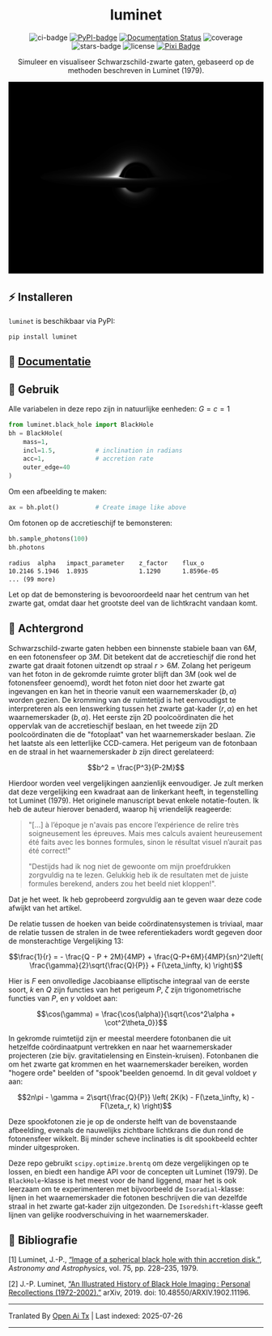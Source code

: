 <div align="center">
  
# luminet
![ci-badge](https://img.shields.io/appveyor/build/bgmeulem/luminet?label=ci&style=flat-square) [![PyPI-badge](https://img.shields.io/pypi/v/luminet?pypiBaseUrl=https%3A%2F%2Fpypi.org&style=flat-square&logo=pypi&logoColor=white&link=https%3A%2F%2Fpypi.org%2Fproject%2Fluminet%2F)](https://pypi.org/project/luminet) [![Documentation Status](https://readthedocs.org/projects/luminet/badge/?version=latest&style=flat-square)](https://luminet.readthedocs.io/en/latest/?badge=latest) ![coverage](https://img.shields.io/codecov/c/github/bgmeulem/Luminet?style=flat-square) ![stars-badge](https://img.shields.io/github/stars/bgmeulem/Luminet?style=flat-square) ![license](https://img.shields.io/github/license/bgmeulem/Luminet?style=flat-square) [![Pixi Badge](https://img.shields.io/endpoint?url=https://raw.githubusercontent.com/prefix-dev/pixi/main/assets/badge/v0.json&style=flat-square)](https://pixi.sh)

Simuleer en visualiseer Schwarzschild-zwarte gaten, gebaseerd op de methoden beschreven in Luminet (1979).

![Voorbeeldplot van een zwart gat](https://raw.githubusercontent.com/bgmeulem/luminet/master/assets/bh_plot.png)
</div>

## ⚡ Installeren
`luminet` is beschikbaar via PyPI:

```shell
pip install luminet
```

## 📖 [Documentatie](https://luminet.readthedocs.io/en/latest/index.html)

## 🔩 Gebruik

Alle variabelen in deze repo zijn in natuurlijke eenheden: $G=c=1$

```python
from luminet.black_hole import BlackHole
bh = BlackHole(
    mass=1,
    incl=1.5,           # inclination in radians
    acc=1,              # accretion rate
    outer_edge=40
)
```
Om een afbeelding te maken:
```python
ax = bh.plot()          # Create image like above
```
Om fotonen op de accretieschijf te bemonsteren:

```python
bh.sample_photons(100)
bh.photons
```
```
radius  alpha   impact_parameter    z_factor    flux_o
10.2146 5.1946  1.8935              1.1290      1.8596e-05
... (99 more)
```
Let op dat de bemonstering is bevooroordeeld naar het centrum van het zwarte gat, omdat daar het grootste deel van de lichtkracht vandaan komt.


## 📝 Achtergrond
Schwarzschild-zwarte gaten hebben een binnenste stabiele baan van $6M$, en een fotonensfeer op $3M$. Dit betekent dat
de accretieschijf die rond het zwarte gat draait fotonen uitzendt op straal $r>6M$. Zolang het perigeum van het foton in de gekromde ruimte groter blijft dan $3M$ (ook wel de fotonensfeer genoemd), wordt het foton niet door het zwarte gat ingevangen en kan het in theorie vanuit een waarnemerskader $(b, \alpha)$ worden gezien. De kromming van de ruimtetijd is het eenvoudigst te interpreteren als een lenswerking tussen het zwarte gat-kader $(r, \alpha)$ en het waarnemerskader $(b, \alpha)$. Het eerste zijn 2D poolcoördinaten die het oppervlak van de accretieschijf beslaan, en het tweede zijn 2D poolcoördinaten die de "fotoplaat" van het waarnemerskader beslaan. Zie het laatste als een letterlijke CCD-camera. Het perigeum van de fotonbaan en de straal in het waarnemerskader $b$ zijn direct gerelateerd:

$$b^2 = \frac{P^3}{P-2M}$$

Hierdoor worden veel vergelijkingen aanzienlijk eenvoudiger.
Je zult merken dat deze vergelijking een kwadraat aan de linkerkant heeft, in tegenstelling tot Luminet (1979). Het originele manuscript bevat enkele notatie-fouten. Ik heb de auteur hierover benaderd, waarop hij vriendelijk reageerde:

> "[...] à l’époque je n'avais pas encore l’expérience de relire très soigneusement les épreuves. Mais mes calculs avaient  heureusement été faits avec les bonnes formules, sinon le résultat visuel n’aurait pas été correct!" 
>
>"Destijds had ik nog niet de gewoonte om mijn proefdrukken zorgvuldig na te lezen. Gelukkig heb ik de resultaten met de juiste formules berekend, anders zou het beeld niet kloppen!".

Dat je het weet. Ik heb geprobeerd zorgvuldig aan te geven waar deze code afwijkt van het artikel.

De relatie tussen de hoeken van beide coördinatensystemen is triviaal, maar de relatie tussen de stralen in de twee referentiekaders wordt gegeven door de monsterachtige Vergelijking 13:

$$\frac{1}{r} = - \frac{Q - P + 2M}{4MP} + \frac{Q-P+6M}{4MP}{sn}^2\left( \frac{\gamma}{2}\sqrt{\frac{Q}{P}} + F(\zeta_\infty, k) \right)$$

Hier is $F$ een onvolledige Jacobiaanse elliptische integraal van de eerste soort, $k$ en $Q$ zijn functies van het perigeum $P$, $\zeta$ zijn trigonometrische functies van $P$, en $\gamma$ voldoet aan:

$$\cos(\gamma) = \frac{\cos(\alpha)}{\sqrt{\cos^2\alpha + \cot^2\theta_0}}$$

In gekromde ruimtetijd zijn er meestal meerdere fotonbanen die uit hetzelfde coördinaatpunt vertrekken en naar het waarnemerskader projecteren (zie bijv. gravitatielensing en Einstein-kruisen). Fotonbanen die om het zwarte gat krommen en het waarnemerskader bereiken, worden "hogere orde" beelden of "spook"beelden genoemd. In dit geval voldoet $\gamma$ aan:

$$2n\pi - \gamma = 2\sqrt{\frac{Q}{P}} \left( 2K(k) - F(\zeta_\infty, k) - F(\zeta_r, k)  \right)$$

Deze spookfotonen zie je op de onderste helft van de bovenstaande afbeelding, evenals de nauwelijks zichtbare lichtkrans die dun rond de fotonensfeer wikkelt. Bij minder scheve inclinaties is dit spookbeeld echter minder uitgesproken.

Deze repo gebruikt `scipy.optimize.brentq` om deze vergelijkingen op te lossen, en biedt een handige API voor de concepten uit Luminet (1979). De `BlackHole`-klasse is het meest voor de hand liggend, maar het is ook leerzaam om te experimenteren met bijvoorbeeld de `Isoradial`-klasse: lijnen in het waarnemerskader die fotonen beschrijven die van dezelfde straal in het zwarte gat-kader zijn uitgezonden. De `Isoredshift`-klasse geeft lijnen van gelijke roodverschuiving in het waarnemerskader.

## 📕 Bibliografie
[1] Luminet, J.-P., [“Image of a spherical black hole with thin accretion disk.”](https://ui.adsabs.harvard.edu/abs/1979A%26A....75..228L/abstract), <i>Astronomy and Astrophysics</i>, vol. 75, pp. 228–235, 1979.

[2] J.-P. Luminet, [“An Illustrated History of Black Hole Imaging : Personal Recollections (1972-2002).”](https://arxiv.org/abs/1902.11196) arXiv, 2019. doi: 10.48550/ARXIV.1902.11196. 




---


Tranlated By [Open Ai Tx](https://github.com/OpenAiTx/OpenAiTx) | Last indexed: 2025-07-26


---